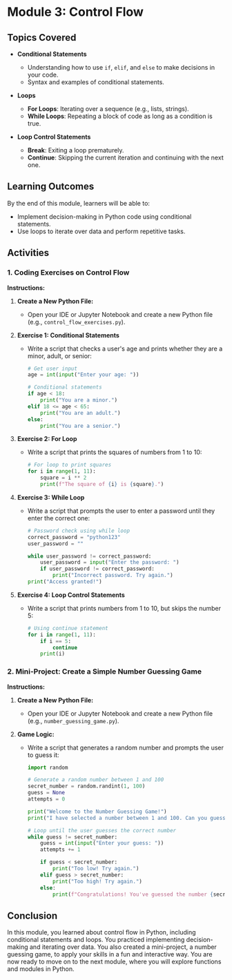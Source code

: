 # Module 3: Control Flow

## Topics Covered

- **Conditional Statements**
  - Understanding how to use `if`, `elif`, and `else` to make decisions in your code.
  - Syntax and examples of conditional statements.

- **Loops**
  - **For Loops**: Iterating over a sequence (e.g., lists, strings).
  - **While Loops**: Repeating a block of code as long as a condition is true.

- **Loop Control Statements**
  - **Break**: Exiting a loop prematurely.
  - **Continue**: Skipping the current iteration and continuing with the next one.

## Learning Outcomes

By the end of this module, learners will be able to:

- Implement decision-making in Python code using conditional statements.
- Use loops to iterate over data and perform repetitive tasks.

## Activities

### 1. Coding Exercises on Control Flow

**Instructions:**

1. **Create a New Python File:**
   - Open your IDE or Jupyter Notebook and create a new Python file (e.g., `control_flow_exercises.py`).

2. **Exercise 1: Conditional Statements**
   - Write a script that checks a user's age and prints whether they are a minor, adult, or senior:
     ```python
     # Get user input
     age = int(input("Enter your age: "))

     # Conditional statements
     if age < 18:
         print("You are a minor.")
     elif 18 <= age < 65:
         print("You are an adult.")
     else:
         print("You are a senior.")
     ```

3. **Exercise 2: For Loop**
   - Write a script that prints the squares of numbers from 1 to 10:
     ```python
     # For loop to print squares
     for i in range(1, 11):
         square = i ** 2
         print(f"The square of {i} is {square}.")
     ```

4. **Exercise 3: While Loop**
   - Write a script that prompts the user to enter a password until they enter the correct one:
     ```python
     # Password check using while loop
     correct_password = "python123"
     user_password = ""

     while user_password != correct_password:
         user_password = input("Enter the password: ")
         if user_password != correct_password:
             print("Incorrect password. Try again.")
     print("Access granted!")
     ```

5. **Exercise 4: Loop Control Statements**
   - Write a script that prints numbers from 1 to 10, but skips the number 5:
     ```python
     # Using continue statement
     for i in range(1, 11):
         if i == 5:
             continue
         print(i)
     ```

### 2. Mini-Project: Create a Simple Number Guessing Game

**Instructions:**

1. **Create a New Python File:**
   - Open your IDE or Jupyter Notebook and create a new Python file (e.g., `number_guessing_game.py`).

2. **Game Logic:**
   - Write a script that generates a random number and prompts the user to guess it:
     ```python
     import random

     # Generate a random number between 1 and 100
     secret_number = random.randint(1, 100)
     guess = None
     attempts = 0

     print("Welcome to the Number Guessing Game!")
     print("I have selected a number between 1 and 100. Can you guess it?")

     # Loop until the user guesses the correct number
     while guess != secret_number:
         guess = int(input("Enter your guess: "))
         attempts += 1

         if guess < secret_number:
             print("Too low! Try again.")
         elif guess > secret_number:
             print("Too high! Try again.")
         else:
             print(f"Congratulations! You've guessed the number {secret_number} in {attempts} attempts.")
     ```

## Conclusion

In this module, you learned about control flow in Python, including conditional statements and loops. You practiced implementing decision-making and iterating over data. You also created a mini-project, a number guessing game, to apply your skills in a fun and interactive way. You are now ready to move on to the next module, where you will explore functions and modules in Python. 
